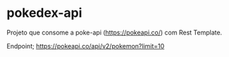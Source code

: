 # pokedex-api

Projeto que consome a poke-api (https://pokeapi.co/) com Rest Template. 

Endpoint; https://pokeapi.co/api/v2/pokemon?limit=10
